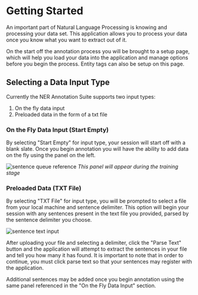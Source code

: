 # Getting Started

An important part of Natural Language Processing is knowing and processing your data set. This application allows you to process your data once you know what you want to extract out of it. 

On the start off the annotation process you will be brought to a setup page, which will help you load your data into the application and manage options before you begin the process. Entity tags can also be setup on this page.

## Selecting a Data Input Type

Currently the NER Annotation Suite supports two input types: 
1. On the fly data input
2. Preloaded data in the form of a txt file

### On the Fly Data Input (Start Empty)

By selecting "Start Empty" for input type, your session will start off with a blank slate. Once you begin annotation you will have the ability to add data on the fly using the panel on the left. 

![sentence queue reference][sentence-queue] 
*This panel will appear during the training stage*

### Preloaded Data (TXT File)

By selecting "TXT File" for input type, you will be prompted to select a file from your local machine and sentence delimiter. This option will begin your session with any sentences present in the text file you provided, parsed by the sentence delimiter you choose.

![sentence text input][sentence-txt-input]

After uploading your file and selecting a delimiter, click the "Parse Text" button and the application will attempt to extract the sentences in your file and tell you how many it has found. It is important to note that in order to continue, you must click parse text so that your sentences may register with the application. 

Additional sentences may be added once you begin annotation using the same panel referenced in the "On the Fly Data Input" section.




[sentence-queue]: https://christian-budhi-hosting.s3.amazonaws.com/ner-annotation-suite/ner_sentence_input.PNG

[sentence-txt-input]: https://christian-budhi-hosting.s3.amazonaws.com/ner-annotation-suite/ner_text_input.PNG